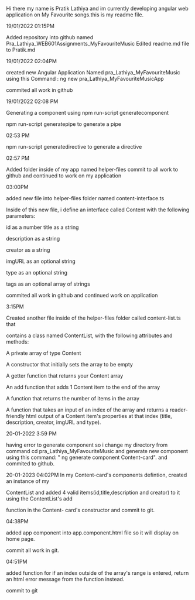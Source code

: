 
Hi there my name is Pratik Lathiya and im currently developing
angular web application on My Favourite songs.this is my readme
file.

19/01/2022 01:15PM

Added repository into github named Pra_Lathiya_WEB601Assignments_MyFavouriteMusic
Edited readme.md file to Pratik.md

19/01/2022 02:04PM

created new Angular Application Named pra_Lathiya_MyFavouriteMusic using this
Command : ng new pra_Lathiya_MyFavouriteMusicApp

commited all work in github

19/01/2022 02:08 PM

Generating a component using npm run-script generatecomponent

npm run-script generatepipe to generate a pipe

02:53 PM

npm run-script generatedirective to generate a directive

02:57 PM

Added folder inside of my app named helper-files
commit to all work to github and continued to work on my application

03:00PM

added new file into helper-files folder named content-interface.ts

Inside of this new file, i define an interface called Content with the following
parameters:

id as a number title as a string

description as a string

creator as a string

imgURL as an optional string

type as an optional string

tags as an optional array of strings

commited all work in github and continued work on application

3:15PM

Created another file inside of the helper-files folder called content-list.ts that

contains a class named ContentList, with the following attributes and methods:

A private array of type Content

A constructor that initially sets the array to be empty

A getter function that returns your Content array

An add function that adds 1 Content item to the end of the array

A function that returns the number of items in the array

A function that takes an input of an index of the array and returns a reader-friendly html
output of a Content item's properties at that index (title, description, creator, imgURL
and type).

20-01-2022 3:59 PM

having error to generate component so i change my directory from command cd pra_Lathiya_MyFavouriteMusic
and generate new component using this command: " ng generate component Content-card".
and commited to github.

20-01-2023 04:02PM
In my Content-card's components defintion, created an instance of my

ContentList and added  4 valid items(id,title,description and creator) to it using the ContentList's add

function in the Content- card's constructor and commit to git.

04:38PM

added app component into app.component.html file so it will display on home page.

commit all work in git.

04:51PM

added function for if an index outside of the array's range is entered, return an html
error message from the function instead.

commit to git

